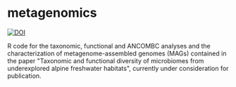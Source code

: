 # metagenomics


[![DOI](https://zenodo.org/badge/DOI/10.5281/zenodo.15111114.svg)](https://doi.org/10.5281/zenodo.15111114)


R code for the taxonomic, functional and ANCOMBC analyses and the characterization of metagenome-assembled genomes (MAGs) contained in the paper "Taxonomic and functional diversity of microbiomes from underexplored alpine freshwater habitats", currently under consideration for publication.
